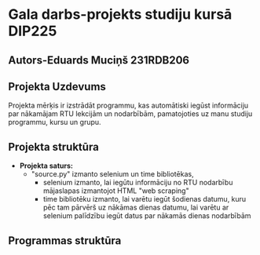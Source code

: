 # Gala darbs-projekts studiju kursā DIP225
## Autors-Eduards Muciņš 231RDB206
## Projekta Uzdevums
Projekta mērķis ir izstrādāt programmu, kas automātiski iegūst informāciju par nākamājam RTU lekcijām un nodarbībām, pamatojoties uz manu studiju programmu, kursu un grupu. 

## Projekta struktūra
- **Projekta saturs:**
  - "source.py" izmanto selenium un time bibliotēkas,
      - selenium izmanto, lai iegūtu informāciju no RTU nodarbību mājaslapas izmantojot HTML "web       scraping"
      - time bibliotēku izmanto, lai varētu iegūt šodienas datumu, kuru pēc tam pārvērš uz nākāmas dienas datumu, lai varētu ar selenium palīdzību iegūt datus par nākamās dienas nodarbībām

## Programmas struktūra

